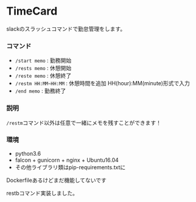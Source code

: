 # TimeCard
slackのスラッシュコマンドで勤怠管理をします。

### コマンド
- `/start memo` : 勤務開始
- `/rests memo` : 休憩開始
- `/reste memo` : 休憩終了
- `/restm HH:MM~HH:MM` : 休憩時間を追加 HH(hour):MM(minute)形式で入力
- `/end memo` : 勤務終了

### 説明
`/restm`コマンド以外は任意で一緒にメモを残すことができます！

### 環境
- python3.6
- falcon + gunicorn + nginx + Ubuntu16.04
- その他ライブラリ類はpip-requirements.txtに

Dockerfileあるけどまだ機能してないです

restbコマンド実装しました。
